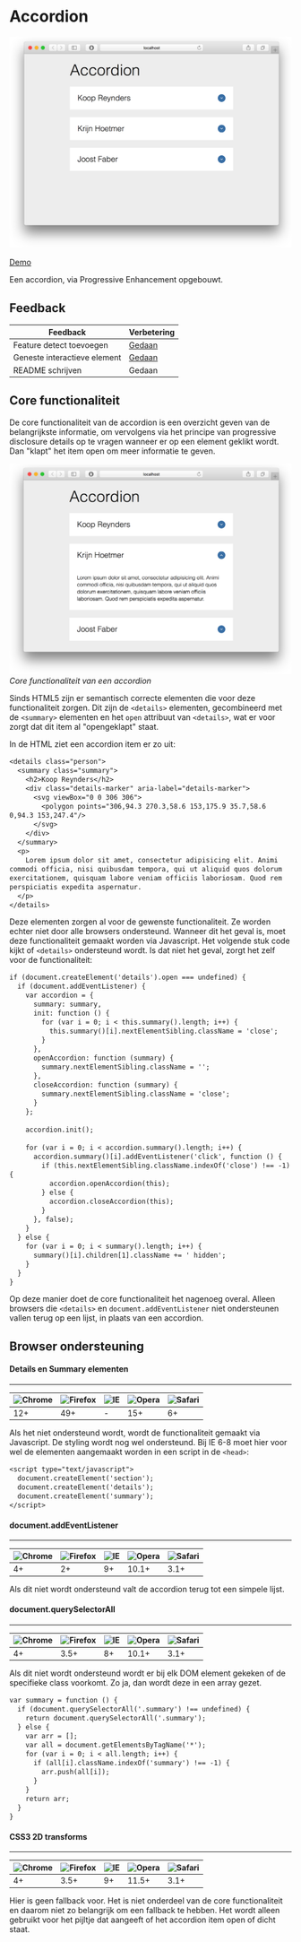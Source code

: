 # Accordion

![Preview](screenshots/preview.png)

[Demo](https://vriesm060.github.io/browser-technologies/opdracht2/accordion/)

Een accordion, via Progressive Enhancement opgebouwt.

## Feedback

| Feedback | Verbetering |
| -------- | ----------- |
| Feature detect toevoegen | [Gedaan](#browser-ondersteuning) |
| Geneste interactieve element | [Gedaan](#core-functionaliteit) |
| README schrijven | Gedaan |

## Core functionaliteit

De core functionaliteit van de accordion is een overzicht geven van de belangrijkste informatie, om vervolgens via het principe van progressive disclosure details op te vragen wanneer er op een element geklikt wordt. Dan "klapt" het item open om meer informatie te geven.

![Core functionaliteit accordion](screenshots/core-functionality.png)
*Core functionaliteit van een accordion*

Sinds HTML5 zijn er semantisch correcte elementen die voor deze functionaliteit zorgen. Dit zijn de `<details>` elementen, gecombineerd met de `<summary>` elementen en het `open` attribuut van `<details>`, wat er voor zorgt dat dit item al "opengeklapt" staat.

In de HTML ziet een accordion item er zo uit:

```
<details class="person">
  <summary class="summary">
    <h2>Koop Reynders</h2>
    <div class="details-marker" aria-label="details-marker">
      <svg viewBox="0 0 306 306">
        <polygon points="306,94.3 270.3,58.6 153,175.9 35.7,58.6 0,94.3 153,247.4"/>
      </svg>
    </div>
  </summary>
  <p>
    Lorem ipsum dolor sit amet, consectetur adipisicing elit. Animi commodi officia, nisi quibusdam tempora, qui ut aliquid quos dolorum exercitationem, quisquam labore veniam officiis laboriosam. Quod rem perspiciatis expedita aspernatur.
  </p>
</details>
```

Deze elementen zorgen al voor de gewenste functionaliteit. Ze worden echter niet door alle browsers ondersteund. Wanneer dit het geval is, moet deze functionaliteit gemaakt worden via Javascript. Het volgende stuk code kijkt of `<details>` ondersteund wordt. Is dat niet het geval, zorgt het zelf voor de functionaliteit:

```
if (document.createElement('details').open === undefined) {
  if (document.addEventListener) {
    var accordion = {
      summary: summary,
      init: function () {
        for (var i = 0; i < this.summary().length; i++) {
          this.summary()[i].nextElementSibling.className = 'close';
        }
      },
      openAccordion: function (summary) {
        summary.nextElementSibling.className = '';
      },
      closeAccordion: function (summary) {
        summary.nextElementSibling.className = 'close';
      }
    };

    accordion.init();

    for (var i = 0; i < accordion.summary().length; i++) {
      accordion.summary()[i].addEventListener('click', function () {
        if (this.nextElementSibling.className.indexOf('close') !== -1) {
          accordion.openAccordion(this);
        } else {
          accordion.closeAccordion(this);
        }
      }, false);
    }
  } else {
    for (var i = 0; i < summary().length; i++) {
      summary()[i].children[1].className += ' hidden';
    }
  }
}
```

Op deze manier doet de core functionaliteit het nagenoeg overal. Alleen browsers die `<details>` en `document.addEventListener` niet ondersteunen vallen terug op een lijst, in plaats van een accordion.

## Browser ondersteuning

#### Details en Summary elementen
---

![Chrome](https://raw.githubusercontent.com/alrra/browser-logos/master/src/chrome/chrome_24x24.png) | ![Firefox](https://raw.githubusercontent.com/alrra/browser-logos/master/src/firefox/firefox_24x24.png) | ![IE](https://raw.githubusercontent.com/alrra/browser-logos/master/src/edge/edge_24x24.png) | ![Opera](https://raw.githubusercontent.com/alrra/browser-logos/master/src/opera/opera_24x24.png) | ![Safari](https://raw.githubusercontent.com/alrra/browser-logos/master/src/safari/safari_24x24.png)
--- | --- | --- | --- | --- |
12+ | 49+ | - | 15+ | 6+

Als het niet ondersteund wordt, wordt de functionaliteit gemaakt via Javascript. De styling wordt nog wel ondersteund. Bij IE 6-8 moet hier voor wel de elementen aangemaakt worden in een script in de `<head>`:

```
<script type="text/javascript">
  document.createElement('section');
  document.createElement('details');
  document.createElement('summary');
</script>
```

#### document.addEventListener
---

![Chrome](https://raw.githubusercontent.com/alrra/browser-logos/master/src/chrome/chrome_24x24.png) | ![Firefox](https://raw.githubusercontent.com/alrra/browser-logos/master/src/firefox/firefox_24x24.png) | ![IE](https://raw.githubusercontent.com/alrra/browser-logos/master/src/edge/edge_24x24.png) | ![Opera](https://raw.githubusercontent.com/alrra/browser-logos/master/src/opera/opera_24x24.png) | ![Safari](https://raw.githubusercontent.com/alrra/browser-logos/master/src/safari/safari_24x24.png)
--- | --- | --- | --- | --- |
4+ | 2+ | 9+ | 10.1+ | 3.1+

Als dit niet wordt ondersteund valt de accordion terug tot een simpele lijst.

#### document.querySelectorAll
---

![Chrome](https://raw.githubusercontent.com/alrra/browser-logos/master/src/chrome/chrome_24x24.png) | ![Firefox](https://raw.githubusercontent.com/alrra/browser-logos/master/src/firefox/firefox_24x24.png) | ![IE](https://raw.githubusercontent.com/alrra/browser-logos/master/src/edge/edge_24x24.png) | ![Opera](https://raw.githubusercontent.com/alrra/browser-logos/master/src/opera/opera_24x24.png) | ![Safari](https://raw.githubusercontent.com/alrra/browser-logos/master/src/safari/safari_24x24.png)
--- | --- | --- | --- | --- |
4+ | 3.5+ | 8+ | 10.1+ | 3.1+

Als dit niet wordt ondersteund wordt er bij elk DOM element gekeken of de specifieke class voorkomt. Zo ja, dan wordt deze in een array gezet.

```
var summary = function () {
  if (document.querySelectorAll('.summary') !== undefined) {
    return document.querySelectorAll('.summary');
  } else {
    var arr = [];
    var all = document.getElementsByTagName('*');
    for (var i = 0; i < all.length; i++) {
      if (all[i].className.indexOf('summary') !== -1) {
        arr.push(all[i]);
      }
    }
    return arr;
  }
}
```

#### CSS3 2D transforms
---

![Chrome](https://raw.githubusercontent.com/alrra/browser-logos/master/src/chrome/chrome_24x24.png) | ![Firefox](https://raw.githubusercontent.com/alrra/browser-logos/master/src/firefox/firefox_24x24.png) | ![IE](https://raw.githubusercontent.com/alrra/browser-logos/master/src/edge/edge_24x24.png) | ![Opera](https://raw.githubusercontent.com/alrra/browser-logos/master/src/opera/opera_24x24.png) | ![Safari](https://raw.githubusercontent.com/alrra/browser-logos/master/src/safari/safari_24x24.png)
--- | --- | --- | --- | --- |
4+ | 3.5+ | 9+ | 11.5+ | 3.1+

Hier is geen fallback voor. Het is niet onderdeel van de core functionaliteit en daarom niet zo belangrijk om een fallback te hebben. Het wordt alleen gebruikt voor het pijltje dat aangeeft of het accordion item open of dicht staat.
